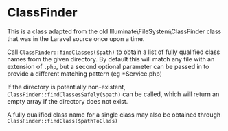 # ClassFinder
This is a class adapted from the old Illuminate\FileSystem\ClassFinder class that was in the Laravel source once upon a time. 

Call `ClassFinder::findClasses($path)` to obtain a list of fully qualified class names from the given directory. 
By default this will match any file with an extension of `.php`, but a second optional parameter can be passed in to provide a different matching pattern (eg *Service.php)

If the directory is potentially non-existent, `ClassFinder::findClassesSafely($path)` can be called, which will return an empty array if the directory does not exist.

A fully qualified class name for a single class may also be obtained through `ClassFinder::findClass($pathToClass)`
